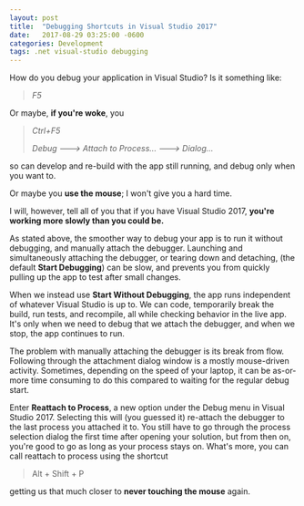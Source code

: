 ```yaml
---
layout: post
title:  "Debugging Shortcuts in Visual Studio 2017"
date:   2017-08-29 03:25:00 -0600
categories: Development
tags: .net visual-studio debugging
---
```


How do you debug your application in Visual Studio? Is it something like:

> _F5_

Or maybe, **if you're woke**, you

> _Ctrl+F5_
>
> _Debug ---> Attach to Process... --->  Dialog..._

so can develop and re-build with the app still running, and debug only when you want to.

Or maybe you **use the mouse**; I won't give you a hard time.

I will, however, tell all of you that if you have Visual Studio 2017, **you're working more slowly than you could be.**

<!--more-->

As stated above, the smoother way to debug your app is to run it without debugging, and manually attach the debugger. Launching and simultaneously attaching the debugger, or tearing down and detaching, (the default **Start Debugging**) can be slow, and prevents you from quickly pulling up the app to test after small changes. 

When we instead use **Start Without Debugging**, the app runs independent of whatever Visual Studio is up to. We can code, temporarily break the build, run tests, and recompile, all while checking behavior in the live app. It's only when we need to debug that we attach the debugger, and when we stop, the app continues to run.

The problem with manually attaching the debugger is its break from flow. Following through the attachment dialog window is a mostly mouse-driven activity. Sometimes, depending on the speed of your laptop, it can be as-or-more time consuming to do this compared to waiting for the regular debug start.

Enter **Reattach to Process**, a new option under the Debug menu in Visual Studio 2017. Selecting this will (you guessed it) re-attach the debugger to the last process you attached it to. You still have to go through the process selection dialog the first time after opening your solution, but from then on, you're good to go as long as your process stays on. What's more, you can call reattach to process using the shortcut

> Alt + Shift + P

getting us that much closer to **never touching the mouse** again.
